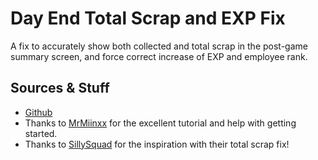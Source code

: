 # Day End Total Scrap and EXP Fix
A fix to accurately show both collected and total scrap in the post-game summary screen, and force correct increase of EXP and employee rank.<br>

## Sources & Stuff
+ [Github](https://github.com/AdamTuck/LCMod-DayEndTotalScrapFix)
+ Thanks to [MrMiinxx](https://www.youtube.com/watch?v=4Q7Zp5K2ywI&t=1636s) for the excellent tutorial and help with getting started.
+ Thanks to [SillySquad](https://thunderstore.io/c/lethal-company/p/SillySquad/CustomDeathPenalty/) for the inspiration with their total scrap fix!
